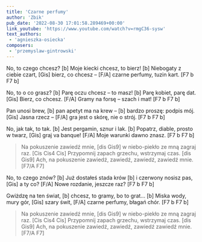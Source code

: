 ```yaml
---
title: 'Czarne perfumy'
author: 'Zbik'
pub_date: '2022-08-30 17:01:58.289469+00:00'
link_youtube: 'https://www.youtube.com/watch?v=rmgC36-sysw'
text_authors:
 - 'agnieszka-osiecka'
composers:
 - 'przemyslaw-gintrowski'
---
```


No, to czego chcesz? [b]
Moje kiecki chcesz, to bierz! [b]
Niebogaty z ciebie czart, [Gis]
bierz, co chcesz – [F/A]
czarne perfumy, tuzin kart. [F7 b F7 b]

No, to o co grasz? [b]
Parę oczu chcesz – to masz! [b]
Parę kobiet, parę dat. [Gis]
Bierz, co chcesz. [F/A]
Gramy na forsę – szach i mat! [F7 b F7 b]

Pan unosi brew, [b]
pan apetyt ma na krew – [b]
bardzo proszę: podpis mój. [Gis]
Jasna rzecz – [F/A]
gra jest o skórę, nie o strój. [F7 b F7 b]

No, jak tak, to tak. [b]
Jest pergamin, sznur i lak. [b]
Popatrz, diable, prosto w twarz, [Gis]
graj va banque! [F/A]
Moje warunki dawno znasz. [F7 b F7 b]

>Na pokuszenie zawiedź mnie, [dis Gis9]
>w niebo-piekło ze mną zagraj raz. [Cis Cis4 Cis]
>Przypomnij zapach grzechu, wstrzymaj czas. [dis Gis9]
>Ach, na pokuszenie zawiedź, zawiedź, zawiedź, zawiedź mnie. [F7/A F7]

No, to czego znów? [b]
Już dostałeś stada krów [b]
i czerwony nosisz pas, [Gis]
a ty co? [F/A]
Nowe rozdanie, jeszcze raz? [F7 b F7 b]

Gwiżdzę na ten świat, [b]
chcesz, to gramy, bo to grat… [b]
Miska wody, mury gór, [Gis]
szary świt, [F/A]
czarne perfumy, błagań chór. [F7 b F7 b]

>Na pokuszenie zawiedź mnie, [dis Gis9]
>w niebo-piekło ze mną zagraj raz. [Cis Cis4 Cis]
>Przypomnij zapach grzechu, wstrzymaj czas. [dis Gis9]
>Ach, na pokuszenie zawiedź, zawiedź, zawiedź zawiedź mnie. [F7/A F7]